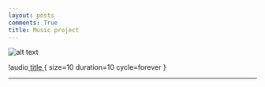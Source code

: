```yaml
---
layout: posts
comments: True
title: Music project
---
```



![alt text]({{pooria159.github.io}}\assets\images\music.jpg)


 
!audio[ title ](file:///C:/git/pooria159.github.io/_layouts/music.html){ size=10 duration=10 cycle=forever }




---

